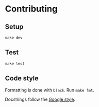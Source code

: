 # Contributing

## Setup

```
make dev
```

## Test

```
make test
```

## Code style

Formatting is done with `black`. Run `make fmt`.

Docstrings follow the [Google style][docstrings].

[docstrings]: https://google.github.io/styleguide/pyguide.html#s3.8-comments-and-docstrings
